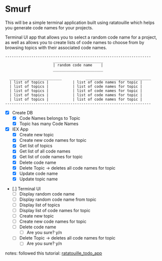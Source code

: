 # Smurf

This will be a simple terminal application built using ratatouille which helps you generate code names for your projects.

Terminal UI app that allows you to select a random code name for a project, as well as allows you to create lists of code names to choose from by browsing topics with their associated code names.

    -------------------------------------------------------------------
                          _______________________
                          | random code name    |
                          _______________________

      ________________________           ______________________________
      | list of topics |           | list of code names for topic |
      | list of topics |           | list of code names for topic |
      | list of topics |           | list of code names for topic |
      | list of topics |           | list of code names for topic |
      | list of topics |           | list of code names for topic |
    -------------------------------------------------------------------

- [X] Create DB
  - [X] Code Names belongs to Topic
  - [X] Topic has many Code Names
- [X] IEX App
  - [X] Create new topic
  - [X] Create new code names for topic
  - [X] Get list of topics
  - [X] Get list of all code names
  - [X] Get list of code names for topic
  - [X] Delete code name
  - [X] Delete Topic -> deletes all code names for topic
  - [X] Update code name
  - [X] Update topic name
- [.] Terminal UI
  - [ ] Display random code name
  - [ ] Display random code name from topic
  - [ ] Display list of topics
  - [ ] Display list of code names for topic
  - [ ] Create new topic
  - [ ] Create new code names for topic
  - [ ] Delete code name
    - [ ] Are you sure? y/n
  - [ ] Delete Topic -> deletes all code names for topic
    - [ ] Are you sure? y/n

notes:
followed this tutorial: [ ratatouille_todo_app ]( https://dev.to/katafrakt/writing-tui-with-ratatouille-337g )
